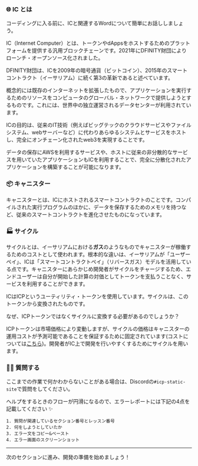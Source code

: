 ### 🌐 IC とは

コーディングに入る前に、ICと関連するWordについて簡単にお話ししましょう。

IC（Internet Computer）とは、トークンやdAppsをホストするためのプラットフォームを提供する汎用ブロックチェーンです。2021年にDFINITY財団によりローンチ・オープンソース化されました。

DFINITY財団は、ICを2009年の暗号通貨（ビットコイン）、2015年のスマートコントラクト（イーサリアム）に続く第3の革新であると述べています。

概念的には既存のインターネットを拡張したもので、アプリケーションを実行するためのリソースをコンピュータのグローバル・ネットワークで提供しようとするものです。これには、世界中の独立運営されるデータセンターが利用されています。

ICの目的は、従来のIT技術（例えばビッグテックのクラウドサービスやファイルシステム、webサーバーなど）に代わりあらゆるシステムとサービスをホストし、完全にオンチェーン化されたweb3を実現することです。

データの保存にAWSを利用するサービスや、ホストに従来の非分散的なサービスを用いていたアプリケーションもICを利用することで、完全に分散化されたアプリケーションを構築することが可能になります。

### 📦 キャニスター

キャニスターとは、ICにホストされるスマートコントラクトのことです。コンパイルされた実行プログラムのほかに、データを保存するためのメモリを持つなど、従来のスマートコントラクトを進化させたものになっています。

### 🏭 サイクル

サイクルとは、イーサリアムにおける**ガス**のようなものでキャニスターが稼働するためのコストとして使われます。根本的な違いは、イーサリアムが「ユーザーペイ」、ICは「スマートコントラクトペイ」（リバースガス）モデルを活用している点です。キャニスターにあらかじめ開発者がサイクルをチャージするため、エンドユーザーは自分が開始した計算の対価としてトークンを支払うことなく、サービスを利用することができます。

ICはICPというユーティリティ・トークンを使用しています。サイクルは、このトークンから変換されたものです。

なぜ、ICPトークンではなくサイクルに変換する必要があるのでしょうか？

ICPトークンは市場価格により変動しますが、サイクルの価格はキャニスターの運用コストが予測可能であることを保証するために固定されています(コストについては[こちら](https://internetcomputer.org/docs/current/developer-docs/deploy/computation-and-storage-costs))。開発者がIC上で開発を行いやすくするためにサイクルを用います。

### 🙋‍♂️ 質問する

ここまでの作業で何かわからないことがある場合は、Discordの`#icp-static-site`で質問をしてください。

ヘルプをするときのフローが円滑になるので、エラーレポートには下記の4点を記載してください ✨

```
1. 質問が関連しているセクション番号とレッスン番号
2. 何をしようとしていたか
3. エラー文をコピー&ペースト
4. エラー画面のスクリーンショット
```

---

次のセクションに進み、開発の準備を始めましょう！
